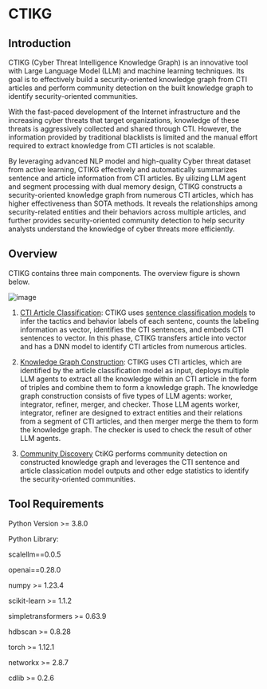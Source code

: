 # CTIKG

## Introduction
CTIKG (Cyber Threat Intelligence Knowledge Graph) is an innovative tool with Large Language Model (LLM) and machine learning techniques. Its goal is to effectively build a security-oriented knowledge graph from CTI articles and perform community detection on the built knowledge graph to identify security-oriented communities.

With the fast-paced development of the Internet infrastructure and the increasing cyber threats that target organizations, knowledge of these threats is aggressively collected and shared through CTI. However, the information provided by traditional blacklists is limited and the manual effort required to extract knowledge from CTI articles is not scalable. 

By leveraging advanced NLP model and high-quality Cyber threat dataset from active learning, CTIKG effectively and automatically summarizes sentence and article information from CTI articles. 
By uilizing LLM agent and segment processing with dual memory design, CTIKG constructs a security-oriented knowledge graph from numerous CTI articles, which has higher effectiveness than SOTA methods. It reveals the relationships among security-related entities and their behaviors across multiple articles, and further provides security-oriented community detection to help security analysts understand the knowledge of cyber threats more efficiently.

## Overview
CTIKG contains three main components. The overview figure is shown below.

![image](https://i.ibb.co/mFkMLB3/overview.png)

1. [CTI Article Classification](https://github.com/AnonymousGithubUserName/Cyber-Threat-Intelligence-Knowledge-Graph-Project/tree/main/CTI%20Article%20Classification): CTIKG uses [sentence classification models](https://github.com/AnonymousGithubUserName/Cyber-Threat-Intelligence-Knowledge-Graph-Project/tree/main/CTI%20Sentence%20Identification) to infer the tactics and behavior labels of each sentenc, counts the labeling information as vector, identifies the CTI sentences, and embeds CTI sentences to vector. In this phase, CTIKG transfers article into vector and has a DNN model to identify CTI articles from numerous articles.

2. [Knowledge Graph Construction](https://github.com/AnonymousGithubUserName/Cyber-Threat-Intelligence-Knowledge-Graph-Project/tree/main/Knowledge%20Graph%20Construction): CTIKG uses CTI articles, which are identified by the article classification model as input, deploys multiple LLM agents to extract all the knowledge within an CTI article in the form of triples and combine them to form a knowledge graph. The knowledge graph construction consists of five types of LLM agents: worker, integrator, refiner, merger, and checker. Those LLM agents worker, integrator, refiner are designed to extract entities and their relations from a segment of CTI articles, and then merger merge the them to form the knowledge graph. The checker is used to check the result of other LLM agents.

3. [Community Discovery](https://github.com/AnonymousGithubUserName/Cyber-Threat-Intelligence-Knowledge-Graph-Project/tree/main/Community%20Discovery) CtiKG performs community detection on constructed knowledge graph and leverages the CTI sentence and article classication model outputs and other edge statistics to identify the security-oriented communities.


## Tool Requirements
Python Version >= 3.8.0

Python Library:

scalellm==0.0.5

openai==0.28.0

numpy >= 1.23.4

scikit-learn >= 1.1.2

simpletransformers >= 0.63.9

hdbscan >= 0.8.28

torch >= 1.12.1

networkx >= 2.8.7

cdlib >= 0.2.6
